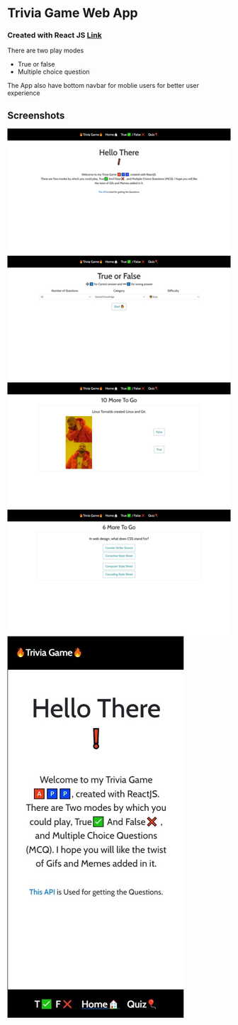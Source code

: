 # Trivia Game Web App
### Created with React JS   [Link](https://nishchay17.github.io/trivia/#/)
 There are two play modes 
 - True or false
 - Multiple choice question

The App  also have bottom navbar for moblie users for better user experience

## Screenshots 
![Main Screen](images/trivia1.jpg)
![True or false](images/trivia2.jpg)
![True or false inside](images/trivia3.jpg)
![MCQ ](images/trivia4.jpg)
![Mobile view](images/trivia5.jpg)
